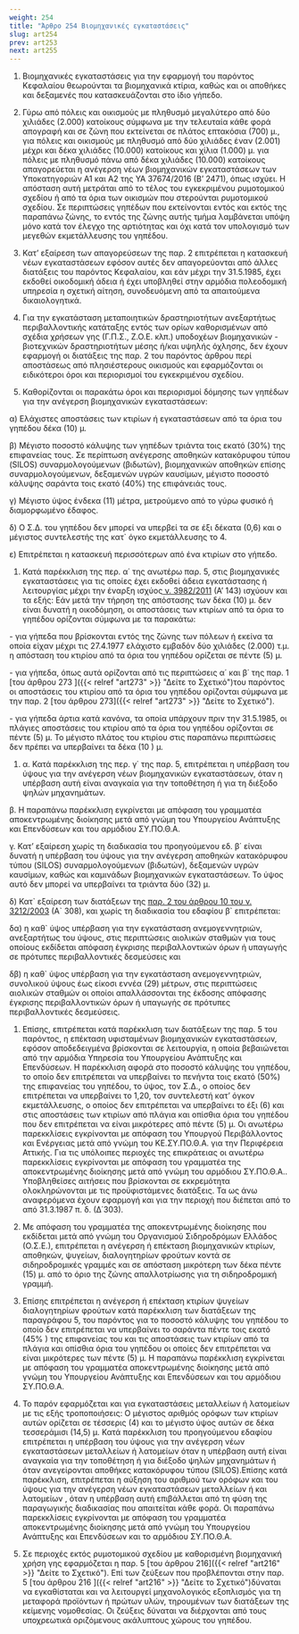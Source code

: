 ```yaml
---
weight: 254
title: "Άρθρο 254 Βιομηχανικές εγκαταστάσεις"
slug: art254
prev: art253
next: art255
---
```


1.  Βιομηχανικές εγκαταστάσεις για την εφαρμογή του παρόντος Κεφαλαίου θεωρούνται τα βιομηχανικά κτίρια, καθώς και οι αποθήκες και δεξαμενές που κατασκευάζονται στο ίδιο γήπεδο.

2.  Γύρω από πόλεις και οικισμούς με πληθυσμό μεγαλύτερο από δύο χιλιάδες (2.000) κατοίκους σύμφωνα με την τελευταία κάθε φορά απογραφή και σε ζώνη που εκτείνεται σε πλάτος επτακόσια (700) μ., για πόλεις και οικισμούς με πληθυσμό από δύο χιλιάδες έναν (2.001) μέχρι και δέκα χιλιάδες (10.000) κατοίκους και χίλια (1.000) μ. για πόλεις με πληθυσμό πάνω από δέκα χιλιάδες (10.000) κατοίκους απαγορεύεται η ανέγερση νέων βιομηχανικών εγκαταστάσεων των Υποκατηγοριών Α1 και Α2 της ΥΑ 37674/2016 (Β’ 2471), όπως ισχύει. Η απόσταση αυτή μετράται από το τέλος του εγκεκριμένου ρυμοτομικού σχεδίου ή από τα όρια των οικισμών που στερούνται ρυμοτομικού σχεδίου. Σε περιπτώσεις γηπέδων που εκτείνονται εντός και εκτός της παραπάνω ζώνης, το εντός της ζώνης αυτής τμήμα λαμβάνεται υπόψη μόνο κατά τον έλεγχο της αρτιότητας και όχι κατά τον υπολογισμό των μεγεθών εκμετάλλευσης του γηπέδου.

3.  Κατ’ εξαίρεση των απαγορεύσεων της παρ. 2 επιτρέπεται η κατασκευή νέων εγκαταστάσεων εφόσον αυτές δεν απαγορεύονται από άλλες διατάξεις του παρόντος Κεφαλαίου, και εάν μέχρι την 31.5.1985, έχει εκδοθεί οικοδομική άδεια ή έχει υποβληθεί στην αρμόδια πολεοδομική υπηρεσία η σχετική αίτηση, συνοδευόμενη από τα απαιτούμενα δικαιολογητικά.

4.  Για την εγκατάσταση μεταποιητικών δραστηριοτήτων ανεξαρτήτως περιβαλλοντικής κατάταξης εντός των ορίων καθορισμένων από σχέδια χρήσεων γης (Γ.Π.Σ., Ζ.Ο.Ε. κλπ.) υποδοχέων βιομηχανικών - βιοτεχνικών δραστηριοτήτων μέσης ή/και υψηλής όχλησης, δεν έχουν εφαρμογή οι διατάξεις της παρ. 2 του παρόντος άρθρου περί αποστάσεως από πλησιέστερους οικισμούς και εφαρμόζονται οι ειδικότεροι όροι και περιορισμοί του εγκεκριμένου σχεδίου.

5.  Καθορίζονται οι παρακάτω όροι και περιορισμοί δόμησης των γηπέδων για την ανέγερση βιομηχανικών εγκαταστάσεων:

α) Ελάχιστες αποστάσεις των κτιρίων ή εγκαταστάσεων από τα όρια του γηπέδου δέκα (10) μ.

β) Μέγιστο ποσοστό κάλυψης των γηπέδων τριάντα τοις εκατό (30%) της επιφανείας τους. Σε περίπτωση ανέγερσης αποθηκών κατακόρυφου τύπου (SILOS) συναρμολογούμενων (βιδωτών), βιομηχανικών αποθηκών επίσης συναρμολογούμενων, δεξαμενών υγρών καυσίμων, μέγιστο ποσοστό κάλυψης σαράντα τοις εκατό (40%) της επιφάνειάς τους.

γ) Μέγιστο ύψος ένδεκα (11) μέτρα, μετρούμενο από το γύρω φυσικό ή διαμορφωμένο έδαφος.

δ) Ο Σ.Δ. του γηπέδου δεν μπορεί να υπερβεί τα σε έξι δέκατα (0,6) και ο μέγιστος συντελεστής της κατ\` όγκο εκμετάλλευσης το 4.

ε) Επιτρέπεται η κατασκευή περισσότερων από ένα κτιρίων στο γήπεδο.

1.  Κατά παρέκκλιση της περ. α΄ της ανωτέρω παρ. 5, στις βιομηχανικές εγκαταστάσεις για τις οποίες έχει εκδοθεί άδεια εγκατάστασης ή λειτουργίας μέχρι την έναρξη ισχύος<a href="https://ia37rg02wpsa01.blob.core.windows.net/fek/01/2011/20110100143.pdf" title="Δείτε το Σχετικό"> ν. 3982/2011</a> (Α’ 143) ισχύουν και τα εξής: Εάν μετά την τήρηση της απόστασης των δέκα (10) μ. δεν είναι δυνατή η οικοδόμηση, οι αποστάσεις των κτιρίων από τα όρια το γηπέδου ορίζονται σύμφωνα με τα παρακάτω:

\- για γήπεδα που βρίσκονται εντός της ζώνης των πόλεων ή εκείνα τα οποία είχαν μέχρι τις 27.4.1977 ελάχιστο εμβαδόν δύο χιλιάδες (2.000) τ.μ. η απόσταση του κτιρίου από τα όρια του γηπέδου ορίζεται σε πέντε (5) μ.

\- για γήπεδα, όπως αυτά ορίζονται από τις περιπτώσεις α΄ και β΄ της παρ. 1 [του άρθρου 273 ]({{< relref "art273" >}} "Δείτε το Σχετικό")του παρόντος οι αποστάσεις του κτιρίου από τα όρια του γηπέδου ορίζονται σύμφωνα με την παρ. 2 [του άρθρου 273]({{< relref "art273" >}} "Δείτε το Σχετικό").

\- για γήπεδα άρτια κατά κανόνα, τα οποία υπάρχουν πριν την 31.5.1985, οι πλάγιες αποστάσεις του κτιρίου από τα όρια του γηπέδου ορίζονται σε πέντε (5) μ. Το μέγιστο πλάτος του κτιρίου στις παραπάνω περιπτώσεις δεν πρέπει να υπερβαίνει τα δέκα (10 ) μ.

1.  α. Κατά παρέκκλιση της περ. γ΄ της παρ. 5, επιτρέπεται η υπέρβαση του ύψους για την ανέγερση νέων βιομηχανικών εγκαταστάσεων, όταν η υπέρβαση αυτή είναι αναγκαία για την τοποθέτηση ή για τη διέξοδο ψηλών μηχανημάτων.

β. Η παραπάνω παρέκκλιση εγκρίνεται με απόφαση του γραμματέα αποκεντρωμένης διοίκησης μετά από γνώμη του Υπουργείου Ανάπτυξης και Επενδύσεων και του αρμόδιου ΣΥ.ΠΟ.Θ.Α.

γ. Κατ’ εξαίρεση χωρίς τη διαδικασία του προηγούμενου εδ. β΄ είναι δυνατή η υπέρβαση του ύψους για την ανέγερση αποθηκών κατακόρυφου τύπου (SILOS) συναρμολογούμενων (βιδωτών), δεξαμενών υγρών καυσίμων, καθώς και καμινάδων βιομηχανικών εγκαταστάσεων. Το ύψος αυτό δεν μπορεί να υπερβαίνει τα τριάντα δύο (32) μ.

δ) Κατ\` εξαίρεση των διατάξεων της <a href="https://ia37rg02wpsa01.blob.core.windows.net/fek/01/2003/20030100308.pdf" title="Δείτε το Σχετικό">παρ. 2 του άρθρου 10 του ν. 3212/2003</a> (Α\` 308), και χωρίς τη διαδικασία του εδαφίου β\` επιτρέπεται:

δα) η καθ\` ύψος υπέρβαση για την εγκατάσταση ανεμογεννητριών, ανεξαρτήτως του ύψους, στις περιπτώσεις αιολικών σταθμών για τους οποίους εκδίδεται απόφαση έγκρισης περιβαλλοντικών όρων ή υπαγωγής σε πρότυπες περιβαλλοντικές δεσμεύσεις και

δβ) η καθ\` ύψος υπέρβαση για την εγκατάσταση ανεμογεννητριών, συνολικού ύψους έως είκοσι εννέα (29) μέτρων, στις περιπτώσεις αιολικών σταθμών οι οποίοι απαλλάσσονται της έκδοσης απόφασης έγκρισης περιβαλλοντικών όρων ή υπαγωγής σε πρότυπες περιβαλλοντικές δεσμεύσεις.

1.  Επίσης, επιτρέπεται κατά παρέκκλιση των διατάξεων της παρ. 5 του παρόντος, η επέκταση υφισταμένων βιομηχανικών εγκαταστάσεων, εφόσον αποδεδειγμένα βρίσκονται σε λειτουργία, η οποία βεβαιώνεται από την αρμόδια Υπηρεσία του Υπουργείου Ανάπτυξης και Επενδύσεων. Η παρέκκλιση αφορά στο ποσοστό κάλυψης του γηπέδου, το οποίο δεν επιτρέπεται να υπερβαίνει το πενήντα τοις εκατό (50%) της επιφανείας του γηπέδου, το ύψος, τον Σ.Δ., ο οποίος δεν επιτρέπεται να υπερβαίνει το 1,20, τον συντελεστή κατ’ όγκον εκμετάλλευσης, ο οποίος δεν επιτρέπεται να υπερβαίνει το έξι (6) και στις αποστάσεις των κτιρίων από πλάγια και οπίσθια όρια του γηπέδου που δεν επιτρέπεται να είναι μικρότερες από πέντε (5) μ. Οι ανωτέρω παρεκκλίσεις εγκρίνονται με απόφαση του Υπουργού Περιβάλλοντος και Ενέργειας μετά από γνώμη του ΚΕ.ΣΥ.ΠΟ.Θ.Α. για την Περιφέρεια Αττικής. Για τις υπόλοιπες περιοχές της επικράτειας οι ανωτέρω παρεκκλίσεις εγκρίνονται με απόφαση του γραμματέα της αποκεντρωμένης διοίκησης μετά από γνώμη του αρμόδιου ΣΥ.ΠΟ.Θ.Α.. Υποβληθείσες αιτήσεις που βρίσκονται σε εκκρεμότητα ολοκληρώνονται με τις προϋφιστάμενες διατάξεις. Τα ως άνω αναφερόμενα έχουν εφαρμογή και για την περιοχή που διέπεται από το από 31.3.1987 π. δ. (Δ΄303).

2.  Με απόφαση του γραμματέα της αποκεντρωμένης διοίκησης που εκδίδεται μετά από γνώμη του Οργανισμού Σιδηροδρόμων Ελλάδος (Ο.Σ.Ε.), επιτρέπεται η ανέγερση ή επέκταση βιομηχανικών κτιρίων, αποθηκών, ψυγείων, διαλογητηρίων φρούτων κοντά σε σιδηροδρομικές γραμμές και σε απόσταση μικρότερη των δέκα πέντε (15) μ. από το όριο της ζώνης απαλλοτρίωσης για τη σιδηροδρομική γραμμή.

3.  Επίσης επιτρέπεται η ανέγερση ή επέκταση κτιρίων ψυγείων διαλογητηρίων φρούτων κατά παρέκκλιση των διατάξεων της παραγράφου 5, του παρόντος για το ποσοστό κάλυψης του γηπέδου το οποίο δεν επιτρέπεται να υπερβαίνει το σαράντα πέντε τοις εκατό (45% ) της επιφανείας του και τις αποστάσεις των κτιρίων από τα πλάγια και οπίσθια όρια του γηπέδου οι οποίες δεν επιτρέπεται να είναι μικρότερες των πέντε (5) μ. Η παραπάνω παρέκκλιση εγκρίνεται με απόφαση του γραμματέα αποκεντρωμένης διοίκησης μετά από γνώμη του Υπουργείου Ανάπτυξης και Επενδύσεων και του αρμόδιου ΣΥ.ΠΟ.Θ.Α.

4.  Το παρόν εφαρμόζεται και για εγκαταστάσεις μεταλλείων ή λατομείων με τις εξής τροποποιήσεις: Ο μέγιστος αριθμός ορόφων των κτιρίων αυτών ορίζεται σε τέσσερις (4) και το μέγιστο ύψος αυτών σε δέκα τεσσεράμισι (14,5) μ. Κατά παρέκκλιση του προηγούμενου εδαφίου επιτρέπεται η υπέρβαση του ύψους για την ανέγερση νέων εγκαταστάσεων μεταλλείων ή λατομείων όταν η υπέρβαση αυτή είναι αναγκαία για την τοποθέτηση ή για διέξοδο ψηλών μηχανημάτων ή όταν ανεγείρονται αποθήκες κατακόρυφου τύπου (SILOS).Επίσης κατά παρέκκλιση, επιτρέπεται η αύξηση του αριθμού των ορόφων και του ύψους για την ανέγερση νέων εγκαταστάσεων μεταλλείων ή και λατομείων , όταν η υπέρβαση αυτή επιβάλλεται από τη φύση της παραγωγικής διαδικασίας που απαιτείται κάθε φορά. Οι παραπάνω παρεκκλίσεις εγκρίνονται με απόφαση του γραμματέα αποκεντρωμένης διοίκησης μετά από γνώμη του Υπουργείου Ανάπτυξης και Επενδύσεων και το αρμόδιου ΣΥ.ΠΟ.Θ.Α.

5.  Σε περιοχές εκτός ρυμοτομικού σχεδίου με καθορισμένη βιομηχανική χρήση γης εφαρμόζεται η παρ. 5 [του άρθρου 216]({{< relref "art216" >}} "Δείτε το Σχετικό"). Επί των ζεύξεων που προβλέπονται στην παρ. 5 [του άρθρου 216 ]({{< relref "art216" >}} "Δείτε το Σχετικό")δύναται να εγκαθίσταται και να λειτουργεί μηχανολογικός εξοπλισμός για τη μεταφορά προϊόντων ή πρώτων υλών, τηρουμένων των διατάξεων της κείμενης νομοθεσίας. Οι ζεύξεις δύναται να διέρχονται από τους υποχρεωτικά οριζόμενους ακάλυπτους χώρους του γηπέδου.


